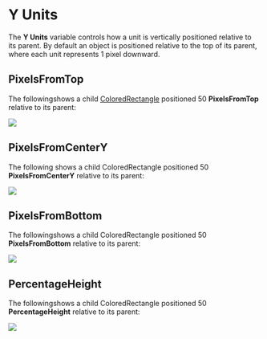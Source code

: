 # Y Units

The **Y Units** variable controls how a unit is vertically positioned relative to its parent. By default an object is positioned relative to the top of its parent, where each unit represents 1 pixel downward.

## PixelsFromTop

The followingshows a child [ColoredRectangle](../coloredrectangle.md) positioned 50 **PixelsFromTop** relative to its parent:

![](<../../../.gitbook/assets/PixelsFromTopGum (1).png>)

## PixelsFromCenterY

The following shows a child ColoredRectangle positioned 50 **PixelsFromCenterY** relative to its parent:

![](../../../.gitbook/assets/PixelsFromCenterYGum.png)

## PixelsFromBottom

The followingshows a child ColoredRectangle positioned 50 **PixelsFromBottom** relative to its parent:

![](<../../../.gitbook/assets/PixelsFromBottomGum (1).png>)

## PercentageHeight

The followingshows a child ColoredRectangle positioned 50 **PercentageHeight** relative to its parent:

![](<../../../.gitbook/assets/PercentageHeightGum (1).png>)
